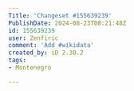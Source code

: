 ```yaml
---
Title: 'Changeset #155639239'
PublishDate: 2024-08-23T08:21:48Z
id: 155639239
user: Zenfiric
comment: 'Add #wikidata'
created_by: iD 2.30.2
tags:
- Montenegro

---
```

